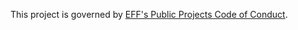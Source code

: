 This project is governed by [EFF's Public Projects Code of Conduct](https://www.eff.org/pages/eppcode).